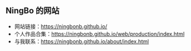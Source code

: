 ##  NingBo 的网站
- 网站链接：https://ningbonb.github.io/
- 个人作品合集：https://ningbonb.github.io/web/production/index.html
- 与我联系：https://ningbonb.github.io/about/index.html
